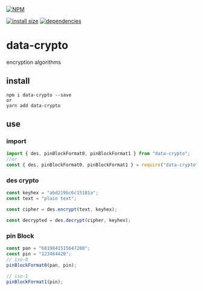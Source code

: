 [![NPM](https://nodei.co/npm/data-crypto.png)](https://nodei.co/npm/data-crypto/)

[![install size](https://packagephobia.now.sh/badge?p=data-crypto)](https://packagephobia.now.sh/result?p=data-crypto) [![dependencies](https://david-dm.org/hosseinmd/data-crypto.svg)](https://david-dm.org/hosseinmd/data-crypto.svg)

# data-crypto

encryption algorithms

## install

```npm
npm i data-crypto --save
or
yarn add data-crypto
```

## use

### import

```javascript
import { des, pinBlockFormat0, pinBlockFormat1 } from "data-crypto";
//or
const { des, pinBlockFormat0, pinBlockFormat1 } = require("data-crypto");
```

### des crypto

```js
const keyhex = "abd219bc6c15181a";
const text = "plain text";

const cipher = des.encrypt(text, keyhex);

const decrypted = des.decrypt(cipher, keyhex);
```

### pin Block

```js
const pan = "6819841515647280";
const pin = "123464420";
// iso-0
pinBlockFormat0(pan, pin);

// iso-1
pinBlockFormat1(pin);
```
